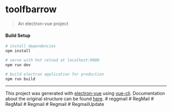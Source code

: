 # toolfbarrow

> An electron-vue project

#### Build Setup

``` bash
# install dependencies
npm install

# serve with hot reload at localhost:9080
npm run dev

# build electron application for production
npm run build


```

---

This project was generated with [electron-vue](https://github.com/SimulatedGREG/electron-vue) using [vue-cli](https://github.com/vuejs/vue-cli). Documentation about the original structure can be found [here](https://simulatedgreg.gitbooks.io/electron-vue/content/index.html).
#   r e g g m a i l  
 #   R e g M a i l  
 #   R e g M a i l  
 #   R e g m a i l  
 #   R e g m a i l  
 #   R e g m a i l U p d a t e  
 